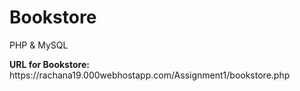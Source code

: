 # Bookstore
PHP &amp; MySQL
<p><strong>URL for Bookstore:</strong> https://rachana19.000webhostapp.com/Assignment1/bookstore.php</p>
